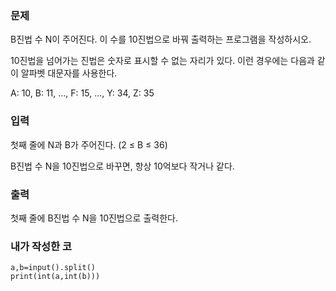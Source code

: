 <h3>문제</h3>
B진법 수 N이 주어진다. 이 수를 10진법으로 바꿔 출력하는 프로그램을 작성하시오.

10진법을 넘어가는 진법은 숫자로 표시할 수 없는 자리가 있다. 이런 경우에는 다음과 같이 알파벳 대문자를 사용한다.

A: 10, B: 11, ..., F: 15, ..., Y: 34, Z: 35

<h3>입력</h3>
첫째 줄에 N과 B가 주어진다. (2 ≤ B ≤ 36)

B진법 수 N을 10진법으로 바꾸면, 항상 10억보다 작거나 같다.

<h3>출력</h3>
첫째 줄에 B진법 수 N을 10진법으로 출력한다.

<h3>내가 작성한 코</h3>

```
a,b=input().split()
print(int(a,int(b)))
```
